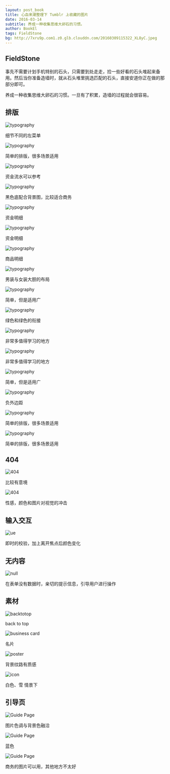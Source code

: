 ```yaml
---
layout: post_book
title: 心血来潮整理下 Tumblr 上收藏的图片
date: 2016-03-14
subtitle: 养成一种收集思维大卵石的习惯。
author: BookEl
tags: FieldStone
bg: http://7xru9p.com1.z0.glb.clouddn.com/20160309115322_XL8yC.jpeg
---
```


## FieldStone

事先不需要计划手机特别的石头，只需要到处走走，捡一些好看的石头堆起来备用。然后当你准备造墙时，就从石头堆里挑选匹配的石头，直接安道你正在做的那部分即可。

养成一种收集思维大卵石的习惯。一旦有了积累，造墙的过程就会很容易。

## 排版

<div class="row">
    <div class="col-xs-12 col-sm-6">
        <div class="thumbnail">
            <img src="http://7xru9p.com1.z0.glb.clouddn.com/tumblr_o3xuxnDPFn1sjd86qo1_1280.png" alt="typography">
            <div class="content">
                <p>细节不同的左菜单</p>
            </div>
        </div>
    </div>
    <div class="col-xs-12 col-sm-6">
        <div class="thumbnail">
            <img src="http://7xru9p.com1.z0.glb.clouddn.com/tumblr_o2zzbhMYoH1s6mi2go1_1280.jpg" alt="typography">
            <div class="content">
                <p>简单的排版，很多场景适用</p>
            </div>
        </div>
    </div>
    <div class="col-xs-12 col-sm-6">
        <div class="thumbnail">
            <img src="http://7xru9p.com1.z0.glb.clouddn.com/tumblr_o35m2ugReH1s6mi2go1_1280.png" alt="typography">
            <div class="content">
                <p>资金流水可以参考</p>
            </div>
        </div>
    </div>
    <div class="col-xs-12 col-sm-6">
        <div class="thumbnail">
            <img src="http://7xru9p.com1.z0.glb.clouddn.com/tumblr_o1m1elVOj51sgmztao1_1280.png" alt="typography">
            <div class="content">
                <p>黑色底配合背景图，比较适合商务</p>
            </div>
        </div>
    </div>
    <div class="col-xs-12 col-sm-6">
        <div class="thumbnail">
            <img src="http://7xru9p.com1.z0.glb.clouddn.com/tumblr_o2okdnW4NH1sjd86qo1_1280.png" alt="typography">
            <div class="content">
                <p>资金明细</p>
            </div>
        </div>
    </div>
    <div class="col-xs-12 col-sm-6">
        <div class="thumbnail">
            <img src="http://7xru9p.com1.z0.glb.clouddn.com/tumblr_o304v0M1cp1s6mi2go1_1280.png" alt="typography">
            <div class="content">
                <p>资金明细</p>
            </div>
        </div>
    </div>
    <div class="col-xs-12 col-sm-6">
        <div class="thumbnail">
            <img src="http://7xru9p.com1.z0.glb.clouddn.com/tumblr_o30g1oKjqf1s6mi2go1_1280.jpg" alt="typography">
            <div class="content">
                <p>商品明细</p>
            </div>
        </div>
    </div>
    <div class="col-xs-12 col-sm-6">
        <div class="thumbnail">
            <img src="http://7xru9p.com1.z0.glb.clouddn.com/tumblr_o35qwbp0TH1sjd86qo1_1280.jpg" alt="typography">
            <div class="content">
                <p>男装与女装大胆的布局</p>
            </div>
        </div>
    </div>
    <div class="col-xs-12 col-sm-6">
        <div class="thumbnail">
            <img src="http://7xru9p.com1.z0.glb.clouddn.com/tumblr_o35rie6W3o1s6mi2go1_1280.png" alt="typography">
            <div class="content">
                <p>简单，但是适用广</p>
            </div>
        </div>
    </div>
    <div class="col-xs-12 col-sm-6">
        <div class="thumbnail">
            <img src="http://7xru9p.com1.z0.glb.clouddn.com/tumblr_o35rj0RG7c1s6mi2go1_1280.jpg" alt="typography">
            <div class="content">
                <p>绿色和绿色的衔接</p>
            </div>
        </div>
    </div>
    <div class="col-xs-12 col-sm-6">
        <div class="thumbnail">
            <img src="http://7xru9p.com1.z0.glb.clouddn.com/tumblr_o3cmi1f8R71s6mi2go1_1280.png" alt="typography">
            <div class="content">
                <p>非常多值得学习的地方</p>
            </div>
        </div>
    </div>
    <div class="col-xs-12 col-sm-6">
        <div class="thumbnail">
            <img src="http://7xru9p.com1.z0.glb.clouddn.com/tumblr_o3ub5zWfaC1s6mi2go1_1280.jpg" alt="typography">
            <div class="content">
                <p>非常多值得学习的地方</p>
            </div>
        </div>
    </div>
    <div class="col-xs-12 col-sm-6">
        <div class="thumbnail">
            <img src="http://7xru9p.com1.z0.glb.clouddn.com/tumblr_o3uhmzdrd81sjd86qo1_1280.jpg" alt="typography">
            <div class="content">
                <p>简单，但是适用广</p>
            </div>
        </div>
    </div>
    <div class="col-xs-12 col-sm-6">
        <div class="thumbnail">
            <img src="http://7xru9p.com1.z0.glb.clouddn.com/tumblr_o3wg0b1GiI1sjd86qo1_1280.png" alt="typography">
            <div class="content">
                <p>负外边距</p>
            </div>
        </div>
    </div>
    <div class="col-xs-12 col-sm-6">
        <div class="thumbnail">
            <img src="http://7xru9p.com1.z0.glb.clouddn.com/tumblr_o3y54bZrNb1sjd86qo1_1280.jpg" alt="typography">
            <div class="content">
                <p>简单的排版，很多场景适用</p>
            </div>
        </div>
    </div>
    <div class="col-xs-12 col-sm-6">
        <div class="thumbnail">
            <img src="http://7xru9p.com1.z0.glb.clouddn.com/tumblr_o3ymplJIvU1sjd86qo1_1280.jpg" alt="typography">
            <div class="content">
                <p>简单的排版，很多场景适用</p>
            </div>
        </div>
    </div>
</div>

## 404

<div class="row">
    <div class="col-xs-12 col-sm-6">
        <div class="thumbnail">
            <img src="http://7xru9p.com1.z0.glb.clouddn.com/tumblr_nwoqhkLTq21s5f7v4o1_1280.png" alt="404">
            <div class="content">
                <p>比较有意境</p>
            </div>
        </div>
    </div>
    <div class="col-xs-12 col-sm-6">
        <div class="thumbnail">
            <img src="http://7xru9p.com1.z0.glb.clouddn.com/tumblr_o2fo0bp6yr1sjd86qo1_1280.png" alt="404">
            <div class="content">
                <p>性感，颜色和图片对视觉的冲击</p>
            </div>
        </div>
    </div>
</div>

## 输入交互

<div class="row">
    <div class="col-xs-12 col-sm-6">
        <div class="thumbnail">
            <img src="http://7xru9p.com1.z0.glb.clouddn.com/tumblr_o1kv5cqUyT1qjnt9ko1_1280.gif" alt="ue">
            <div class="content">
                <p>即时的校验，加上离开焦点后颜色变化</p>
            </div>
        </div>
    </div>
</div>

## 无内容

<div class="row">
    <div class="col-xs-12 col-sm-6">
        <div class="thumbnail">
            <img src="http://7xru9p.com1.z0.glb.clouddn.com/tumblr_o1u42xX96H1sjd86qo1_1280.png" alt="null">
            <div class="content">
                <p>在表单没有数据时，亲切的提示信息，引导用户进行操作</p>
            </div>
        </div>
    </div>
</div>

## 素材

<div class="row">
    <div class="col-xs-12 col-sm-6">
        <div class="thumbnail">
            <img src="http://7xru9p.com1.z0.glb.clouddn.com/tumblr_o2dw4cPJQD1sjd86qo1_1280.png" alt="backtotop">
            <div class="content">
                <p>back to top</p>
            </div>
        </div>
    </div>
    <div class="col-xs-12 col-sm-6">
        <div class="thumbnail">
            <img src="http://7xru9p.com1.z0.glb.clouddn.com/tumblr_o35uao2LrQ1s6mi2go1_1280.jpg" alt="business card">
            <div class="content">
                <p>名片</p>
            </div>
        </div>
    </div>
    <div class="col-xs-12 col-sm-6">
        <div class="thumbnail">
            <img src="http://7xru9p.com1.z0.glb.clouddn.com/tumblr_o3wlkahwmx1sjd86qo1_1280.jpg" alt="poster">
            <div class="content">
                <p>背景纹路有质感</p>
            </div>
        </div>
    </div>
    <div class="col-xs-12 col-sm-6">
        <div class="thumbnail">
            <img src="http://7xru9p.com1.z0.glb.clouddn.com/tumblr_o3xuqzoUa01s6mi2go1_1280.jpg" alt="icon">
            <div class="content">
                <p>白色、雪 情景下</p>
            </div>
        </div>
    </div>
</div>

## 引导页

<div class="row">
    <div class="col-xs-12 col-sm-6">
        <div class="thumbnail">
            <img src="http://7xru9p.com1.z0.glb.clouddn.com/tumblr_o2kzobRENv1sjd86qo1_1280.jpg" alt="Guide Page">
            <div class="content">
                <p>图片色调与背景色融洽</p>
            </div>
        </div>
    </div>
    <div class="col-xs-12 col-sm-6">
        <div class="thumbnail">
            <img src="http://7xru9p.com1.z0.glb.clouddn.com/tumblr_o2u68baN5C1sjd86qo1_1280.jpg" alt="Guide Page">
            <div class="content">
                <p>蓝色</p>
            </div>
        </div>
    </div>
    <div class="col-xs-12 col-sm-6">
        <div class="thumbnail">
            <img src="http://7xru9p.com1.z0.glb.clouddn.com/tumblr_o3xe9lnBff1sjd86qo1_1280.png" alt="Guide Page">
            <div class="content">
                <p>商务的图片可以用，其他地方不太好</p>
            </div>
        </div>
    </div>
</div>